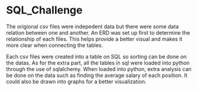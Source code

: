 # SQL_Challenge

The origional csv files were indepedent data but there were some data relation between one and another. An ERD was set up first to determine the relationship of each files. This helps provide a better visual and makes it more clear when connecting the tables.

Each csv files were created into a table on SQL so sorting can be done on the datas. As for the extra part, all the tables in sql were loaded into python through the use of sqlalchemy. When loaded into python, extra analysis can be done on the data such as finding the average salary of each position. It could also be drawn into graphs for a better visualization. 